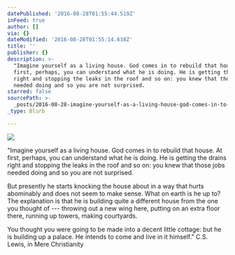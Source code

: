 ```yaml
---
datePublished: '2016-08-28T01:55:44.519Z'
inFeed: true
author: []
via: {}
dateModified: '2016-08-28T01:55:14.638Z'
title: ''
publisher: {}
description: >-
  "Imagine yourself as a living house. God comes in to rebuild that house. At
  first, perhaps, you can understand what he is doing. He is getting the drains
  right and stopping the leaks in the roof and so on: you knew that those jobs
  needed doing and so you are not surprised.
starred: false
sourcePath: >-
  _posts/2016-08-28-imagine-yourself-as-a-living-house-god-comes-in-to-rebuild.md
_type: Blurb

---
```

![](https://the-grid-user-content.s3-us-west-2.amazonaws.com/c5bb9f87-6784-4bec-a4b2-bc15c55ca0be.jpg)

"Imagine yourself as a living house. God comes in to rebuild that house. At first, perhaps, you can understand what he is doing. He is getting the drains right and stopping the leaks in the roof and so on: you knew that those jobs needed doing and so you are not surprised.

But presently he starts knocking the house about in a way that hurts abominably and does not seem to make sense. What on earth is he up to? The explanation is that he is building quite a different house from the one you thought of --- throwing out a new wing here, putting on an extra floor there, running up towers, making courtyards.

You thought you were going to be made into a decent little cottage: but he is building up a palace. He intends to come and live in it himself." C.S. Lewis, in Mere Christianity
